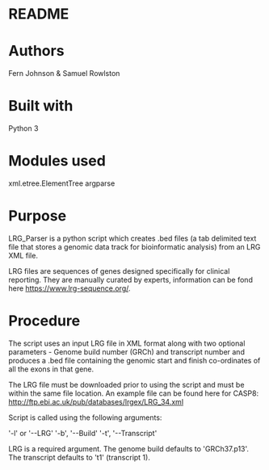 # README

# Authors

Fern Johnson & Samuel Rowlston

# Built with

Python 3

# Modules used

xml.etree.ElementTree
argparse

# Purpose

LRG_Parser is a python script which creates .bed files (a tab delimited text file that stores a genomic data track for bioinformatic analysis) from an LRG XML file.

LRG files are sequences of genes designed specifically for clinical reporting. They are manually curated by experts, information can be fond here https://www.lrg-sequence.org/. 

# Procedure

The script uses an input LRG file in XML format along with two optional parameters - Genome build number (GRCh) and transcript number and produces a .bed file containing the genomic start and finish co-ordinates of all the exons in that gene.

The LRG file must be downloaded prior to using the script and must be within the same file location. An example file can be found here for CASP8: http://ftp.ebi.ac.uk/pub/databases/lrgex/LRG_34.xml  

Script is called using the following arguments:

'-l' or '--LRG'
'-b', '--Build'
'-t', '--Transcript'

LRG is a required argument. The genome build defaults to 'GRCh37.p13'. The transcript defaults to 't1' (transcript 1). 


